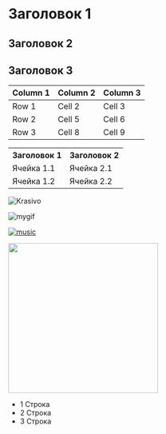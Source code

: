 # Заголовок 1
## Заголовок 2
## Заголовок 3

| Column 1 | Column 2 | Column 3 |
|----------|----------|----------|
| Row 1 | Cell 2 | Cell 3 |
| Row 2 | Cell 5 | Cell 6 |
| Row 3 | Cell 8 | Cell 9 |

<table>
<tr>
<th>Заголовок 1</th>
<th>Заголовок 2</th>
</tr>
<tr>
<td>Ячейка 1.1</td>
<td>Ячейка 2.1</td>
</tr>
<tr>
<td>Ячейка 1.2</td>
<td>Ячейка 2.2</td>
</tr>
</table>

![Krasivo](https://moon.kz/upload/iblock/61a/5vpg05ysvar35qf8ssfw62l2ltujc100.jpg)

![mygif](https://media1.tenor.com/m/5BYK-WS0__gAAAAd/cool-fun.gif)

[![music](https://almaty.tv/news_photo/1638002982_news_b.webp)](https://youtu.be/K5DALXwOe0s?si=Np6KiCGQESoPaTxk)

<img src=https://moon.kz/upload/iblock/61a/5vpg05ysvar35qf8ssfw62l2ltujc100.jpg width=300>

- 1 Строка
- 2 Строка
- 3 Строка